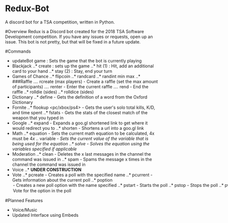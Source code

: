 # Redux-Bot
A discord bot for a TSA competition, written in Python.

#Overview
Redux is a Discord bot created for the 2018 TSA Software Development competition. If you have any issues or requests, open up an issue. This bot is not pretty, but that will be fixed in a future update.

#Commands
* updateBot game : Sets the game that the bot is currently playing
* Blackjack
..* create : sets up the game
..* hit (1) : Hit, add an additional card to your hand
..* stay (2) : Stay, end your turn
* Games of Chance
..* flipcoin
..* randcard
..* randint min max
..* ###Raffle
..*..* rcreate (max players) - Create a raffle (set the max amount of participants)
..*..* renter - Enter the current raffle
..*..* rend - End the raffle
..* rolldie (sides)
..* rolldice (sides)
* Dictionary
..* define <word> - Gets the definition of a word from the Oxford Dictionary
* Fornite
..* flookup <pc/xbox/ps4> <epic username> - Gets the user's solo total kills, K/D, and time spent
..* fstats <weapon name> - Gets the stats of the closest match of the weapon that you typed in
* Google
..* expand <url> - Expands a goo.gl shortened link to get where it would redirect you to
..* shorten <url> - Shortens a url into a goo.gl link
* Math
..* equation - Sets the current math equation to be calculated, 4x must be 4*x
..* variable <var> <value> - Sets the current value of the variable that is being used for the equation
..* solve - Solves the equation using the variables specified if applicable
* Moderation
..* clean <amount> - Deletes the x last messages in the channel the command was issued in
..* spam <message> <amount> - Spams the message x times in the channel the command was issued in
* Voice
..* **UNDER CONSTRUCTION**
* Vote
..* pcreate <poll name> - Creates a poll with the specified name
..* pcurrent - Gets information about the current poll
..* poption <option name> - Creates a new poll option with the name specified
..* pstart - Starts the poll
..* pstop - Stops the poll
..* pvote <option> Vote for the option in the poll

#Planned Features
* Voice/Music
* Updated Interface using Embeds
